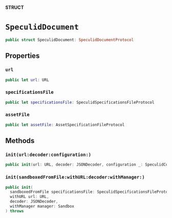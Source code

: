 **STRUCT**

# `SpeculidDocument`

```swift
public struct SpeculidDocument: SpeculidDocumentProtocol
```

## Properties
### `url`

```swift
public let url: URL
```

### `specificationsFile`

```swift
public let specificationsFile: SpeculidSpecificationsFileProtocol
```

### `assetFile`

```swift
public let assetFile: AssetSpecificationFileProtocol
```

## Methods
### `init(url:decoder:configuration:)`

```swift
public init(url: URL, decoder: JSONDecoder, configuration _: SpeculidConfigurationProtocol? = nil) throws
```

### `init(sandboxedFromFile:withURL:decoder:withManager:)`

```swift
public init(
  sandboxedFromFile specificationsFile: SpeculidSpecificationsFileProtocol,
  withURL url: URL,
  decoder: JSONDecoder,
  withManager manager: Sandbox
) throws
```
